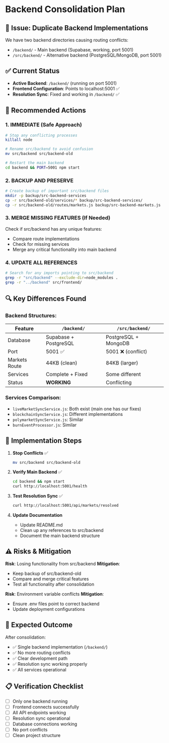 # Backend Consolidation Plan

## 🚨 Issue: Duplicate Backend Implementations

We have two backend directories causing routing conflicts:
- `/backend/` - Main backend (Supabase, working, port 5001)
- `/src/backend/` - Alternative backend (PostgreSQL/MongoDB, port 5001)

## ✅ Current Status
- **Active Backend**: `/backend/` (running on port 5001)
- **Frontend Configuration**: Points to localhost:5001 ✅
- **Resolution Sync**: Fixed and working in `/backend/` ✅

## 🎯 Recommended Actions

### 1. IMMEDIATE (Safe Approach)
```bash
# Stop any conflicting processes
killall node

# Rename src/backend to avoid confusion
mv src/backend src/backend-old

# Restart the main backend
cd backend && PORT=5001 npm start
```

### 2. BACKUP AND PRESERVE
```bash
# Create backup of important src/backend files
mkdir -p backup/src-backend-services
cp -r src/backend-old/services/* backup/src-backend-services/
cp -r src/backend-old/routes/markets.js backup/src-backend-markets.js
```

### 3. MERGE MISSING FEATURES (If Needed)
Check if src/backend has any unique features:
- Compare route implementations
- Check for missing services
- Merge any critical functionality into main backend

### 4. UPDATE ALL REFERENCES
```bash
# Search for any imports pointing to src/backend
grep -r "src/backend" --exclude-dir=node_modules .
grep -r "../backend" src/frontend/
```

## 🔍 Key Differences Found

### Backend Structures:
| Feature | `/backend/` | `/src/backend/` |
|---------|-------------|-----------------|
| Database | Supabase + PostgreSQL | PostgreSQL + MongoDB |
| Port | 5001 ✅ | 5001 ❌ (conflict) |
| Markets Route | 44KB (clean) | 84KB (larger) |
| Services | Complete + Fixed | Some different |
| Status | **WORKING** | Conflicting |

### Services Comparison:
- `liveMarketSyncService.js`: Both exist (main one has our fixes)
- `blockchainSyncService.js`: Different implementations
- `polymarketSyncService.js`: Similar
- `burnEventProcessor.js`: Similar

## 🚀 Implementation Steps

1. **Stop Conflicts** ✅
   ```bash
   mv src/backend src/backend-old
   ```

2. **Verify Main Backend** ✅
   ```bash
   cd backend && npm start
   curl http://localhost:5001/health
   ```

3. **Test Resolution Sync** ✅
   ```bash
   curl http://localhost:5001/api/markets/resolved
   ```

4. **Update Documentation**
   - Update README.md
   - Clean up any references to src/backend
   - Document the main backend structure

## ⚠️ Risks & Mitigation

**Risk**: Losing functionality from src/backend
**Mitigation**: 
- Keep backup of src/backend-old
- Compare and merge critical features
- Test all functionality after consolidation

**Risk**: Environment variable conflicts
**Mitigation**:
- Ensure .env files point to correct backend
- Update deployment configurations

## 🎯 Expected Outcome

After consolidation:
- ✅ Single backend implementation (`/backend/`)
- ✅ No more routing conflicts
- ✅ Clear development path
- ✅ Resolution sync working properly
- ✅ All services operational

## 📋 Verification Checklist

- [ ] Only one backend running
- [ ] Frontend connects successfully
- [ ] All API endpoints working
- [ ] Resolution sync operational
- [ ] Database connections working
- [ ] No port conflicts
- [ ] Clean project structure 